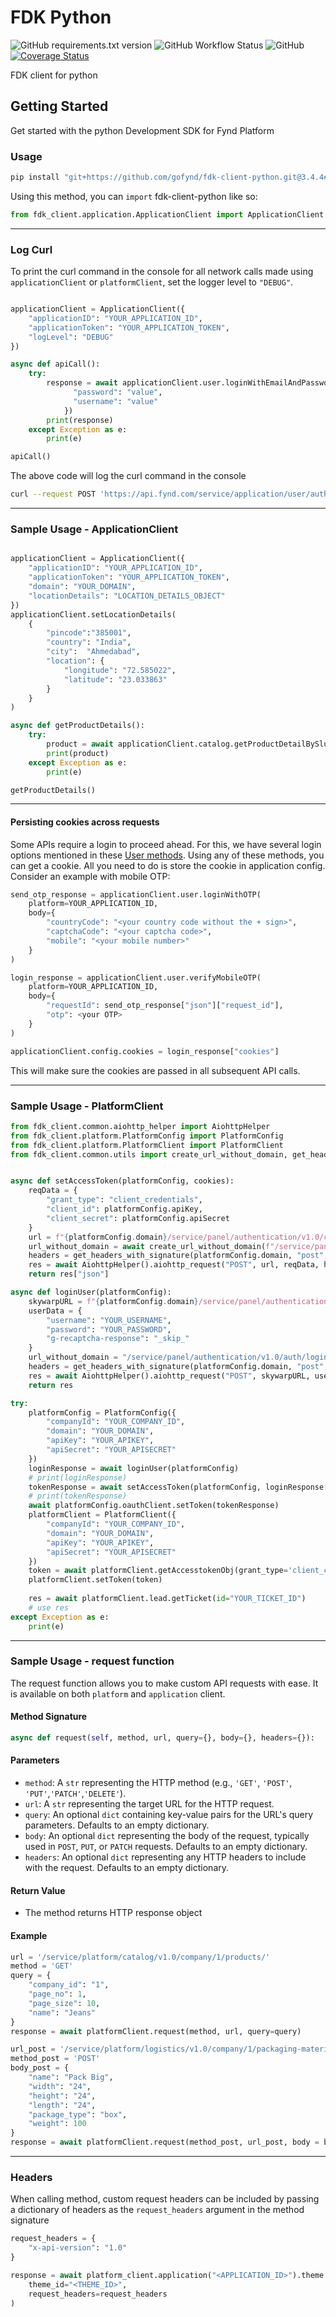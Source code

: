 # FDK Python

![GitHub requirements.txt version](https://img.shields.io/github/package-json/v/gofynd/fdk-client-python?style=plastic)
![GitHub Workflow Status](https://img.shields.io/github/workflow/status/gofynd/fdk-client-python?style=plastic)
![GitHub](https://img.shields.io/github/license/gofynd/fdk-client-python?style=plastic)
[![Coverage Status](https://coveralls.io/repos/github/gofynd/fdk-client-python/badge.svg)](https://coveralls.io/github/gofynd/fdk-client-python)

FDK client for python

## Getting Started

Get started with the python Development SDK for Fynd Platform

### Usage

```bash
pip install "git+https://github.com/gofynd/fdk-client-python.git@3.4.4#egg=fdk_client"
```

Using this method, you can `import` fdk-client-python like so:

```python
from fdk_client.application.ApplicationClient import ApplicationClient
```

---

### Log Curl

To print the curl command in the console for all network calls made using `applicationClient` or `platformClient`, set the logger level to `"DEBUG"`.

```python

applicationClient = ApplicationClient({
    "applicationID": "YOUR_APPLICATION_ID",
    "applicationToken": "YOUR_APPLICATION_TOKEN",
    "logLevel": "DEBUG"
})

async def apiCall():
    try:
        response = await applicationClient.user.loginWithEmailAndPassword(body = {
              "password": "value",
              "username": "value"
            })
        print(response)
    except Exception as e:
        print(e)

apiCall()
```

The above code will log the curl command in the console

```bash
curl --request POST 'https://api.fynd.com/service/application/user/authentication/v1.0/login/password' --header 'x-fp-date: 20240308T171355Z' --header 'x-fp-signature: v1.1:aad5df1ad58fc87e74b040f5b0394be6cdd2d687ec7681b200bb3e20d48a458a' --header 'Authorization: Bearer <authorization-token>' --header 'Content-Type: application/json' --data-raw '{"password": "value", "username": "value"}'
```

---

### Sample Usage - ApplicationClient

```python

applicationClient = ApplicationClient({
    "applicationID": "YOUR_APPLICATION_ID",
    "applicationToken": "YOUR_APPLICATION_TOKEN",
    "domain": "YOUR_DOMAIN",
    "locationDetails": "LOCATION_DETAILS_OBJECT"
})
applicationClient.setLocationDetails(
    { 
        "pincode":"385001",
        "country": "India",
        "city":  "Ahmedabad",
        "location": {
            "longitude": "72.585022", 
            "latitude": "23.033863"
        }
    }
)

async def getProductDetails():
    try:
        product = await applicationClient.catalog.getProductDetailBySlug(slug="product-slug")
        print(product)
    except Exception as e:
        print(e)

getProductDetails()
```

---

#### Persisting cookies across requests

Some APIs require a login to proceed ahead. For this, we have several login options mentioned in these [User methods](/documentation/application/USER.md).
Using any of these methods, you can get a cookie. All you need to do is store the cookie in application config. Consider an example with mobile OTP:

```python
send_otp_response = applicationClient.user.loginWithOTP(
    platform=YOUR_APPLICATION_ID,
    body={
        "countryCode": "<your country code without the + sign>",
        "captchaCode": "<your captcha code>",
        "mobile": "<your mobile number>"
    }
)

login_response = applicationClient.user.verifyMobileOTP(
    platform=YOUR_APPLICATION_ID,
    body={
        "requestId": send_otp_response["json"]["request_id"],
        "otp": <your OTP>
    }
)

applicationClient.config.cookies = login_response["cookies"]
```

This will make sure the cookies are passed in all subsequent API calls.

---

### Sample Usage - PlatformClient

```python
from fdk_client.common.aiohttp_helper import AiohttpHelper
from fdk_client.platform.PlatformConfig import PlatformConfig
from fdk_client.platform.PlatformClient import PlatformClient
from fdk_client.common.utils import create_url_without_domain, get_headers_with_signature


async def setAccessToken(platformConfig, cookies):
    reqData = {
        "grant_type": "client_credentials",
        "client_id": platformConfig.apiKey,
        "client_secret": platformConfig.apiSecret
    }
    url = f"{platformConfig.domain}/service/panel/authentication/v1.0/company/{platformConfig.companyId}/oauth/token"
    url_without_domain = await create_url_without_domain(f"/service/panel/authentication/v1.0/company/{platformConfig.companyId}/oauth/token")
    headers = get_headers_with_signature(platformConfig.domain, "post", url_without_domain, "", {}, reqData)
    res = await AiohttpHelper().aiohttp_request("POST", url, reqData, headers, cookies=cookies)
    return res["json"]

async def loginUser(platformConfig):
    skywarpURL = f"{platformConfig.domain}/service/panel/authentication/v1.0/auth/login/password"
    userData = {
        "username": "YOUR_USERNAME",
        "password": "YOUR_PASSWORD",
        "g-recaptcha-response": "_skip_"
    }
    url_without_domain = "/service/panel/authentication/v1.0/auth/login/password"
    headers = get_headers_with_signature(platformConfig.domain, "post", url_without_domain, "", {}, userData)
    res = await AiohttpHelper().aiohttp_request("POST", skywarpURL, userData, headers)
    return res

try:
    platformConfig = PlatformConfig({
        "companyId": "YOUR_COMPANY_ID",
        "domain": "YOUR_DOMAIN",
        "apiKey": "YOUR_APIKEY",
        "apiSecret": "YOUR_APISECRET"
    })
    loginResponse = await loginUser(platformConfig)
    # print(loginResponse)
    tokenResponse = await setAccessToken(platformConfig, loginResponse["cookies"])
    # print(tokenResponse)
    await platformConfig.oauthClient.setToken(tokenResponse)
    platformClient = PlatformClient({
        "companyId": "YOUR_COMPANY_ID",
        "domain": "YOUR_DOMAIN",
        "apiKey": "YOUR_APIKEY",
        "apiSecret": "YOUR_APISECRET"
    })
    token = await platformClient.getAccesstokenObj(grant_type='client_credentials')
    platformClient.setToken(token)
    
    res = await platformClient.lead.getTicket(id="YOUR_TICKET_ID")
    # use res
except Exception as e:
    print(e)
```

---

### Sample Usage - request function

The request function allows you to make custom API requests with ease. It is available on both `platform` and `application` client.

#### Method Signature

```python
async def request(self, method, url, query={}, body={}, headers={}):
```

#### Parameters

-   `method`: A `str` representing the HTTP method (e.g., `'GET'`, `'POST'`, `'PUT'`,`'PATCH'`,`'DELETE'`).
-   `url`: A `str` representing the target URL for the HTTP request.
-   `query`: An optional `dict` containing key-value pairs for the URL's query parameters. Defaults to an empty dictionary.
-   `body`: An optional `dict` representing the body of the request, typically used in `POST`, `PUT`, or `PATCH` requests. Defaults to an empty dictionary.
-   `headers`: An optional `dict` representing any HTTP headers to include with the request. Defaults to an empty dictionary.

#### Return Value

-   The method returns HTTP response object 

#### Example

```python
url = '/service/platform/catalog/v1.0/company/1/products/'
method = 'GET'
query = {
    "company_id": "1",
    "page_no": 1,
    "page_size": 10,
    "name": "Jeans"
}
response = await platformClient.request(method, url, query=query)

url_post = '/service/platform/logistics/v1.0/company/1/packaging-materials'
method_post = 'POST'
body_post = {
    "name": "Pack Big",
    "width": "24",
    "height": "24",
    "length": "24",
    "package_type": "box",
    "weight": 100
}
response = await platformClient.request(method_post, url_post, body = body_post)

```

---

### Headers

When calling method, custom request headers can be included by passing a dictionary of headers as the `request_headers` argument in the method signature

```python
request_headers = {
    "x-api-version": "1.0"
}

response = await platform_client.application("<APPLICATION_ID>").theme.getAllPages(
    theme_id="<THEME_ID>",
    request_headers=request_headers
)
```



